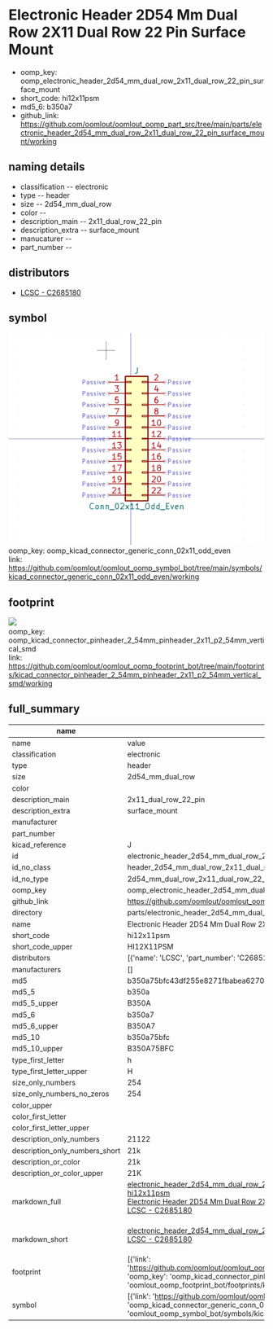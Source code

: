 # Electronic Header 2D54 Mm Dual Row 2X11 Dual Row 22 Pin Surface Mount

  
* oomp_key: oomp_electronic_header_2d54_mm_dual_row_2x11_dual_row_22_pin_surface_mount 
* short_code: hi12x11psm
* md5_6: b350a7  
* github_link: https://github.com/oomlout/oomlout_oomp_part_src/tree/main/parts/electronic_header_2d54_mm_dual_row_2x11_dual_row_22_pin_surface_mount/working  
## naming details
* classification -- electronic
* type -- header
* size -- 2d54_mm_dual_row
* color -- 
* description_main -- 2x11_dual_row_22_pin
* description_extra -- surface_mount
* manucaturer -- 
* part_number -- 

## distributors
* [LCSC - C2685180](https://lcsc.com/product-detail/C2685180.html)  


## symbol

![](symbol/0/working/working_600.png)  
oomp_key: oomp_kicad_connector_generic_conn_02x11_odd_even  
link: https://github.com/oomlout/oomlout_oomp_symbol_bot/tree/main/symbols/kicad_connector_generic_conn_02x11_odd_even/working  

## footprint

![](footprint/0/working/working_600.png)  
oomp_key: oomp_kicad_connector_pinheader_2_54mm_pinheader_2x11_p2_54mm_vertical_smd  
link: https://github.com/oomlout/oomlout_oomp_footprint_bot/tree/main/footprints/kicad_connector_pinheader_2_54mm_pinheader_2x11_p2_54mm_vertical_smd/working  

## full_summary
| name | value | 
| --- | --- | 
| name | value | 
| classification | electronic | 
| type | header | 
| size | 2d54_mm_dual_row | 
| color |  | 
| description_main | 2x11_dual_row_22_pin | 
| description_extra | surface_mount | 
| manufacturer |  | 
| part_number |  | 
| kicad_reference | J | 
| id | electronic_header_2d54_mm_dual_row_2x11_dual_row_22_pin_surface_mount | 
| id_no_class | header_2d54_mm_dual_row_2x11_dual_row_22_pin_surface_mount | 
| id_no_type | 2d54_mm_dual_row_2x11_dual_row_22_pin_surface_mount | 
| oomp_key | oomp_electronic_header_2d54_mm_dual_row_2x11_dual_row_22_pin_surface_mount | 
| github_link | https://github.com/oomlout/oomlout_oomp_part_src/tree/main/parts/electronic_header_2d54_mm_dual_row_2x11_dual_row_22_pin_surface_mount/working | 
| directory | parts/electronic_header_2d54_mm_dual_row_2x11_dual_row_22_pin_surface_mount | 
| name | Electronic Header 2D54 Mm Dual Row 2X11 Dual Row 22 Pin Surface Mount | 
| short_code | hi12x11psm | 
| short_code_upper | HI12X11PSM | 
| distributors | [{'name': 'LCSC', 'part_number': 'C2685180', 'link': 'https://lcsc.com/product-detail/C2685180.html', 'id': 'distributor_lcsc'}] | 
| manufacturers | [] | 
| md5 | b350a75bfc43df255e8271fbabea6270 | 
| md5_5 | b350a | 
| md5_5_upper | B350A | 
| md5_6 | b350a7 | 
| md5_6_upper | B350A7 | 
| md5_10 | b350a75bfc | 
| md5_10_upper | B350A75BFC | 
| type_first_letter | h | 
| type_first_letter_upper | H | 
| size_only_numbers | 254 | 
| size_only_numbers_no_zeros | 254 | 
| color_upper |  | 
| color_first_letter |  | 
| color_first_letter_upper |  | 
| description_only_numbers | 21122 | 
| description_only_numbers_short | 21k | 
| description_or_color | 21k | 
| description_or_color_upper | 21K | 
| markdown_full | [electronic_header_2d54_mm_dual_row_2x11_dual_row_22_pin_surface_mount](https://github.com/oomlout/oomlout_oomp_part_src/tree/main/parts/electronic_header_2d54_mm_dual_row_2x11_dual_row_22_pin_surface_mount/working)<br>[hi12x11psm](https://github.com/oomlout/oomlout_oomp_part_src/tree/main/parts/electronic_header_2d54_mm_dual_row_2x11_dual_row_22_pin_surface_mount/working)<br>[Electronic Header 2D54 Mm Dual Row 2X11 Dual Row 22 Pin Surface Mount](https://github.com/oomlout/oomlout_oomp_part_src/tree/main/parts/electronic_header_2d54_mm_dual_row_2x11_dual_row_22_pin_surface_mount/working)<br>[LCSC - C2685180<br>](https://lcsc.com/product-detail/C2685180.html)<br> | 
| markdown_short | [electronic_header_2d54_mm_dual_row_2x11_dual_row_22_pin_surface_mount](https://github.com/oomlout/oomlout_oomp_part_src/tree/main/parts/electronic_header_2d54_mm_dual_row_2x11_dual_row_22_pin_surface_mount/working)<br>[LCSC - C2685180<br>](https://lcsc.com/product-detail/C2685180.html)<br> | 
| footprint | [{'link': 'https://github.com/oomlout/oomlout_oomp_footprint_bot/tree/main/foootprntss/kicad_connector_pinheader_2_54mm_pinheader_2x11_p2_54mm_vertical_smd', 'oomp_key': 'oomp_kicad_connector_pinheader_2_54mm_pinheader_2x11_p2_54mm_vertical_smd', 'directory': 'oomlout_oomp_footprint_bot/footprints/kicad_connector_pinheader_2_54mm_pinheader_2x11_p2_54mm_vertical_smd//working/working.kicad_mod'}] | 
| symbol | [{'link': 'https://github.com/oomlout/oomlout_oomp_symbol_bot/tree/main/symbols/kicad_connector_generic_conn_02x11_odd_even', 'oomp_key': 'oomp_kicad_connector_generic_conn_02x11_odd_even', 'directory': 'oomlout_oomp_symbol_bot/symbols/kicad_connector_generic_conn_02x11_odd_even//working/working.kicad_sym'}] | 
